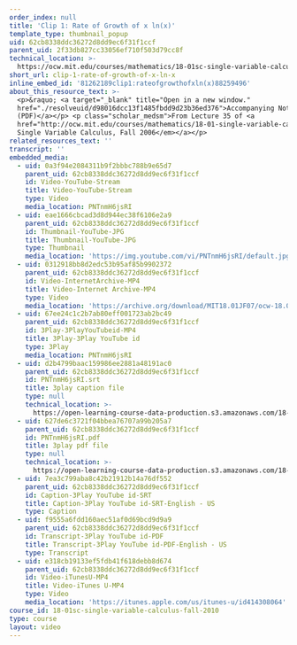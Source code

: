 ```yaml
---
order_index: null
title: 'Clip 1: Rate of Growth of x ln(x)'
template_type: thumbnail_popup
uid: 62cb8338ddc36272d8dd9ec6f31f1ccf
parent_uid: 2f33db827cc33056ef710f503d79cc8f
technical_location: >-
  https://ocw.mit.edu/courses/mathematics/18-01sc-single-variable-calculus-fall-2010/unit-5-exploring-the-infinite/part-a-lhospitals-rule-and-improper-integrals/session-89-lhospitals-rule-and-rates-of-growth/clip-1-rate-of-growth-of-x-ln-x
short_url: clip-1-rate-of-growth-of-x-ln-x
inline_embed_id: '81262189clip1:rateofgrowthofxln(x)88259496'
about_this_resource_text: >-
  <p>&raquo; <a target="_blank" title="Open in a new window."
  href="./resolveuid/d98016dcc13f1485fbdd9d23b36ed376">Accompanying Notes
  (PDF)</a></p> <p class="scholar_medsm">From Lecture 35 of <a
  href="http://ocw.mit.edu/courses/mathematics/18-01-single-variable-calculus-fall-2006/video-lectures/"><em>18.01
  Single Variable Calculus, Fall 2006</em></a></p>
related_resources_text: ''
transcript: ''
embedded_media:
  - uid: 0a3f94e2084311b9f2bbbc788b9e65d7
    parent_uid: 62cb8338ddc36272d8dd9ec6f31f1ccf
    id: Video-YouTube-Stream
    title: Video-YouTube-Stream
    type: Video
    media_location: PNTnmH6jsRI
  - uid: eae1666cbcad3d8d944ec38f6106e2a9
    parent_uid: 62cb8338ddc36272d8dd9ec6f31f1ccf
    id: Thumbnail-YouTube-JPG
    title: Thumbnail-YouTube-JPG
    type: Thumbnail
    media_location: 'https://img.youtube.com/vi/PNTnmH6jsRI/default.jpg'
  - uid: 0312918bb8d2edc53b95af85b9902372
    parent_uid: 62cb8338ddc36272d8dd9ec6f31f1ccf
    id: Video-InternetArchive-MP4
    title: Video-Internet Archive-MP4
    type: Video
    media_location: 'https://archive.org/download/MIT18.01JF07/ocw-18.01-f07-lec35_300k.mp4'
  - uid: 67ee24c1c2b7ab80eff001723ab2bc49
    parent_uid: 62cb8338ddc36272d8dd9ec6f31f1ccf
    id: 3Play-3PlayYouTubeid-MP4
    title: 3Play-3Play YouTube id
    type: 3Play
    media_location: PNTnmH6jsRI
  - uid: d2b4799baac159986ee2881a48191ac0
    parent_uid: 62cb8338ddc36272d8dd9ec6f31f1ccf
    id: PNTnmH6jsRI.srt
    title: 3play caption file
    type: null
    technical_location: >-
      https://open-learning-course-data-production.s3.amazonaws.com/18-01sc-single-variable-calculus-fall-2010/71977004b3260d31bfa6c3e2c58e6dee_PNTnmH6jsRI.srt
  - uid: 627de6c3721f04bbea76707a99b205a7
    parent_uid: 62cb8338ddc36272d8dd9ec6f31f1ccf
    id: PNTnmH6jsRI.pdf
    title: 3play pdf file
    type: null
    technical_location: >-
      https://open-learning-course-data-production.s3.amazonaws.com/18-01sc-single-variable-calculus-fall-2010/d0336184bc03d71cb0c9c94bcdbd36f5_PNTnmH6jsRI.pdf
  - uid: 7ea3c799aba8c42b21912b14a76df552
    parent_uid: 62cb8338ddc36272d8dd9ec6f31f1ccf
    id: Caption-3Play YouTube id-SRT
    title: Caption-3Play YouTube id-SRT-English - US
    type: Caption
  - uid: f9555a6fdd160aec51af0d69bcd9d9a9
    parent_uid: 62cb8338ddc36272d8dd9ec6f31f1ccf
    id: Transcript-3Play YouTube id-PDF
    title: Transcript-3Play YouTube id-PDF-English - US
    type: Transcript
  - uid: e318cb19133ef5fdb41f618debb8d674
    parent_uid: 62cb8338ddc36272d8dd9ec6f31f1ccf
    id: Video-iTunesU-MP4
    title: Video-iTunes U-MP4
    type: Video
    media_location: 'https://itunes.apple.com/us/itunes-u/id414308064'
course_id: 18-01sc-single-variable-calculus-fall-2010
type: course
layout: video
---
```


